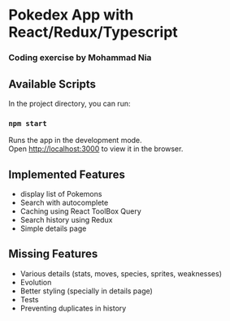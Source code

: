 # Pokedex App with React/Redux/Typescript
### Coding exercise by Mohammad Nia

## Available Scripts

In the project directory, you can run:

### `npm start`

Runs the app in the development mode.\
Open [http://localhost:3000](http://localhost:3000) to view it in the browser.

## Implemented Features
* display list of Pokemons
* Search with autocomplete
* Caching using React ToolBox Query
* Search history using Redux
* Simple details page

## Missing Features
* Various details (stats, moves, species, sprites, weaknesses)
* Evolution
* Better styling (specially in details page)
* Tests
* Preventing duplicates in history

